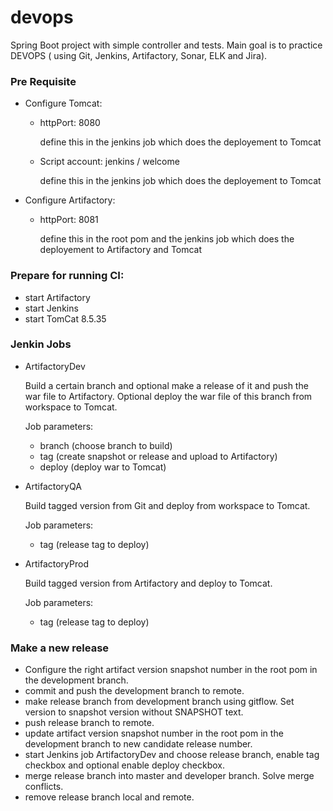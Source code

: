 # devops
Spring Boot project with simple controller and tests. 
Main goal is to practice DEVOPS ( using Git, Jenkins, Artifactory, Sonar, ELK and Jira).

### Pre Requisite

- Configure Tomcat:

  - httpPort: 8080
  
     define this in the jenkins job which does the deployement to Tomcat
  
  - Script account: jenkins / welcome
  
    define this in the jenkins job which does the deployement to Tomcat

- Configure Artifactory:

  - httpPort: 8081
  
    define this in the root pom and the jenkins job which does the deployement to Artifactory and Tomcat


### Prepare for running CI:
- start Artifactory
- start Jenkins
- start TomCat 8.5.35


### Jenkin Jobs

- ArtifactoryDev
  
  Build a certain branch and optional make a release of it and push  the war file to Artifactory.
  Optional deploy the war file of this branch from workspace to Tomcat.
  
  Job parameters:
  - branch (choose branch to build)
  - tag (create snapshot or release and upload to Artifactory)
  - deploy (deploy war to Tomcat)
  
- ArtifactoryQA

  Build tagged version from Git and deploy from workspace to Tomcat.
  
  Job parameters:
    - tag (release tag to deploy)
  
- ArtifactoryProd

  Build tagged version from Artifactory and deploy to Tomcat.

  Job parameters:
  - tag (release tag to deploy)


### Make a new release
- Configure the right artifact version snapshot number in the root pom in the development branch.
- commit and push the development branch to remote.
- make release branch from development branch using gitflow. Set version to snapshot version without SNAPSHOT text.
- push release branch to remote.
- update artifact version snapshot number in the root pom in the development branch to new candidate release number.
- start Jenkins job ArtifactoryDev and choose release branch, enable tag checkbox and optional enable deploy checkbox.
- merge release branch into master and developer branch. Solve merge conflicts.
- remove release branch local and remote.